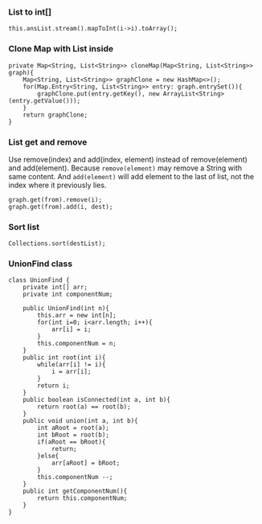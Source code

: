 ### List to int[]

```
this.ansList.stream().mapToInt(i->i).toArray();
```

### Clone Map with List inside

```
private Map<String, List<String>> cloneMap(Map<String, List<String>> graph){
    Map<String, List<String>> graphClone = new HashMap<>();
    for(Map.Entry<String, List<String>> entry: graph.entrySet()){
        graphClone.put(entry.getKey(), new ArrayList<String>(entry.getValue()));
    }
    return graphClone;
}
```

### List get and remove

Use remove(index) and add(index, element) instead of remove(element) and add(element). Because `remove(element)` may remove a String with same content. And `add(element)` will add element to the last of list, not the index where it previously lies.

```
graph.get(from).remove(i);
graph.get(from).add(i, dest);
```

### Sort list

```
Collections.sort(destList);
```

### UnionFind class

```
class UnionFind {
    private int[] arr;
    private int componentNum;

    public UnionFind(int n){
        this.arr = new int[n];
        for(int i=0; i<arr.length; i++){
            arr[i] = i;
        }
        this.componentNum = n;
    }
    public int root(int i){
        while(arr[i] != i){
            i = arr[i];
        }
        return i;
    }
    public boolean isConnected(int a, int b){
        return root(a) == root(b);
    }
    public void union(int a, int b){
        int aRoot = root(a);
        int bRoot = root(b);
        if(aRoot == bRoot){
            return;
        }else{
            arr[aRoot] = bRoot;
        }
        this.componentNum --;
    }
    public int getComponentNum(){
        return this.componentNum;
    }
}
```
